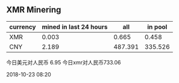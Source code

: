 ## XMR Minering

|currency|mined in last 24 hours|all|in pool|
|---|---|---|---|
|XMR|0.003|0.665|0.458|
|CNY|2.189|487.391|335.526|

今日美元对人民币 6.95	今日xmr对人民币733.06


2018-10-23 08:20